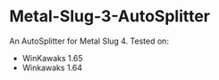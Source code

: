 # Metal-Slug-3-AutoSplitter
An AutoSplitter for Metal Slug 4.
Tested on:
  - WinKawaks 1.65
  - Winkawaks 1.64
